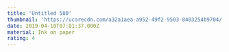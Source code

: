 ```yaml
---
title: 'Untitled 580'
thumbnail: 'https://ucarecdn.com/a32a1aea-a952-49f2-9503-8403254b9704/'
date: 2019-04-10T07:01:37.000Z
material: Ink on paper
rating: 4
---
```

